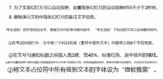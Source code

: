 ![输入图片说明](/imgs/2022-11-21/I4PKKr8CZ58ngDd1.png)

![输入图片说明](/imgs/2022-11-21/f0aS1g7Pqz0xXB9V.png)

![输入图片说明](/imgs/2022-11-21/thxbPTTKRvvoD6t8.png)

![输入图片说明](/imgs/2022-11-21/oppXx7AliAVw0oM2.png)
![输入图片说明](/imgs/2022-11-21/APyO6zjKKFDe1pTn.png)
![输入图片说明](/imgs/2022-11-29/Deg3I7g6qLPumaja.png)
<!--stackedit_data:
eyJoaXN0b3J5IjpbMTk5NDk5NzU5MCwzNzE0NDIyMDksLTIwNz
U2NTE1NTgsNDI5MTQ3NjM2LC0xODA3MzQ0Mjk1XX0=
-->